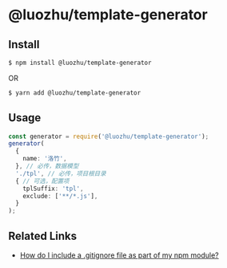 # @luozhu/template-generator

## Install

```sh
$ npm install @luozhu/template-generator
```

OR

```sh
$ yarn add @luozhu/template-generator
```

## Usage

```ts
const generator = require('@luozhu/template-generator');
generator(
  {
    name: '洛竹',
  }, // 必传，数据模型
  './tpl', // 必传，项目根目录
  { // 可选，配置项
    tplSuffix: 'tpl',
    exclude: ['**/*.js'],
  }
);
```

## Related Links

- [How do I include a .gitignore file as part of my npm module?](https://stackoverflow.com/questions/24976950/how-do-i-include-a-gitignore-file-as-part-of-my-npm-module)
